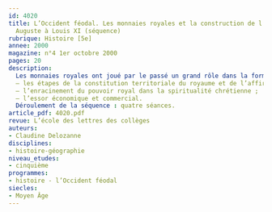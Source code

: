 ```yaml
---
id: 4020
title: L’Occident féodal. Les monnaies royales et la construction de l’État de Philippe
  Auguste à Louis XI (séquence)
rubrique: Histoire [5e]
annee: 2000
magazine: n°4 1er octobre 2000
pages: 20
description: 
  Les monnaies royales ont joué par le passé un grand rôle dans la formation de l’État, tout comme aujourd’hui la monnaie unique, l’euro, participe à la construction de l’Europe. L’objectif de cette étude est de retracer, à partir de l’observation de monnaies royales, de 1180 à 1270, et de leurs zones d’influence, quelques grandes orientations permettant de mieux comprendre ce que signifie l’unification monétaire et la consolidation de l’État, à savoir :
  – les étapes de la constitution territoriale du royaume et de l’affirmation de l’État ;
  – l’enracinement du pouvoir royal dans la spiritualité chrétienne ;
  – l’essor économique et commercial.
  Déroulement de la séquence : quatre séances.
article_pdf: 4020.pdf
revue: L’école des lettres des collèges
auteurs:
- Claudine Delozanne
disciplines:
- histoire-géographie
niveau_etudes:
- cinquième
programmes:
- histoire - l’Occident féodal
siecles:
- Moyen Âge
---
```

